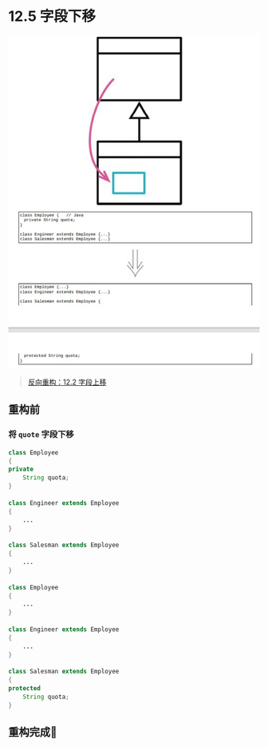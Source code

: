 # 12.5 字段下移

![](../img/12.5.jpg)

> [反向重构：12.2 字段上移](./12.2_pull_up_field.md)

## 重构前

### 将 `quote` 字段下移

```java
class Employee
{
private
    String quota;
}

class Engineer extends Employee
{
    ...
}

class Salesman extends Employee
{
    ...
}

class Employee
{
    ...
}

class Engineer extends Employee
{
    ...
}

class Salesman extends Employee
{
protected
    String quota;
}
```

## 重构完成🎀
